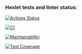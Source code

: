 ### Hexlet tests and linter status:
[![Actions Status](https://github.com/maddclif24/backend-project-lvl3/workflows/hexlet-check/badge.svg)](https://github.com/maddclif24/backend-project-lvl3/actions)

[![CI](https://github.com/maddclif24/backend-project-lvl3/actions/workflows/main.yml/badge.svg)](https://github.com/maddclif24/backend-project-lvl3/actions/workflows/main.yml)

[![Maintainability](https://api.codeclimate.com/v1/badges/86902b33205b2d774328/maintainability)](https://codeclimate.com/github/maddclif24/backend-project-lvl3/maintainability)

[![Test Coverage](https://api.codeclimate.com/v1/badges/86902b33205b2d774328/test_coverage)](https://codeclimate.com/github/maddclif24/backend-project-lvl3/test_coverage)